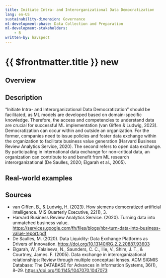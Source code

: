 ```yaml
---
title: Initiate Intra- and Interorganizational Data Democratization
lang: en-US
sustainability-dimension: Governance
ml-development-phase: Data Collection and Preparation 
ml-development-stakeholders: 
    - B
written-by: havspect
---
```


<script setup>
import DPOverview from '../../components/DPOverview.vue'
</script>


# {{ $frontmatter.title }} <Badge type="tip">new</Badge>

## Overview
<DPOverview />

## Description
“Initiate Intra- and Interorganizational Data Democratization” should be facilitated, as ML models are developed based on domain-specific knowledge. Therefore, the access and competencies to understand data are crucial for successful ML implementation (van Giffen & Ludwig, 2023). Democratization can occur within and outside an organization. For the former, companies need to issue policies and foster data exchange within the organization to facilitate business value generation (Harvard Business Review Analytics Service, 2020). The second refers to open data exchange. By participating in international data exchange for non-critical data, an organization can contribute to and benefit from ML research interorganizational (De Saulles, 2020; Elgarah et al., 2005). 

## Real-world examples 


## Sources 
- van Giffen, B., & Ludwig, H. (2023). How siemens democratized artificial intelligence. MIS Quarterly Executive, 22(1), 3.
- Harvard Business Review Analytics Service. (2020). Turning data into unmatched business value. https://services.google.com/fh/files/blogs/hbr-turn-data-into-business-value-report.pdf
- De Saulles, M. (2020). Data Liquidity: Data Exchange Platforms as Drivers of Innovation. https://doi.org/10.13140/RG.2.2.20887.93603
- Elgarah, W., Falaleeva, N., Saunders, C. C., Ilie, V., Shim, J. T., & Courtney, James. F. (2005). Data exchange in interorganizational relationships: Review through multiple conceptual lenses. ACM SIGMIS Database: The DATABASE for Advances in Information Systems, 36(1), 8–29. https://doi.org/10.1145/1047070.1047073

